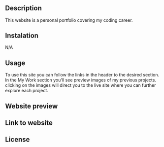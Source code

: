 # <portfolio-lp>

## Description

This website is a personal portfolio covering my coding career.

## Instalation 

N/A

## Usage

To use this site you can follow the links in the header to the desired section. In the My Work section you'll see preview images of my previous projects. clicking on the images will direct you to the live site where you can further explore each project.

## Website preview



## Link to website



## License